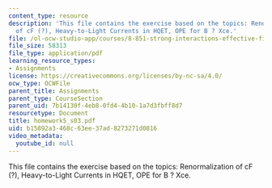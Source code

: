 ```yaml
---
content_type: resource
description: 'This file contains the exercise based on the topics: Renormalization
  of cF (?), Heavy-to-Light Currents in HQET, OPE for B ? Xce.'
file: /ol-ocw-studio-app/courses/8-851-strong-interactions-effective-field-theories-of-qcd-spring-2006/b15892a3468c63ee37ad8273271d0816_homework5_s03.pdf
file_size: 58313
file_type: application/pdf
learning_resource_types:
- Assignments
license: https://creativecommons.org/licenses/by-nc-sa/4.0/
ocw_type: OCWFile
parent_title: Assignments
parent_type: CourseSection
parent_uid: 7b14130f-4eb8-0fd4-4b10-1a7d3fbff8d7
resourcetype: Document
title: homework5_s03.pdf
uid: b15892a3-468c-63ee-37ad-8273271d0816
video_metadata:
  youtube_id: null
---
```

This file contains the exercise based on the topics: Renormalization of cF (?), Heavy-to-Light Currents in HQET, OPE for B ? Xce.